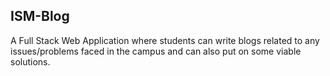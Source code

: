 ## ISM-Blog
A Full Stack Web Application where students can write blogs related to any issues/problems faced in the campus and can also put on some viable solutions.

